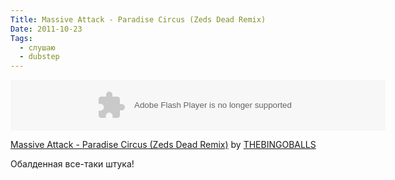 ```yaml
---
Title: Massive Attack - Paradise Circus (Zeds Dead Remix)
Date: 2011-10-23
Tags:
  - слушаю
  - dubstep
---
```


<object height="81" width="600"> <param name="movie" value="http://player.soundcloud.com/player.swf?url=http%3A%2F%2Fapi.soundcloud.com%2Ftracks%2F4292715&amp;show_comments=false&amp;auto_play=false&amp;color=000000"></param> <param name="allowscriptaccess" value="always"></param> <embed allowscriptaccess="always" height="81" src="http://player.soundcloud.com/player.swf?url=http%3A%2F%2Fapi.soundcloud.com%2Ftracks%2F4292715&amp;show_comments=false&amp;auto_play=false&amp;color=000000" type="application/x-shockwave-flash" width="600"></embed> </object>  <p><span><a href="http://soundcloud.com/thebingoballs/massive-attack-paradise-circus-zeds-dead-remix">Massive Attack - Paradise Circus (Zeds Dead Remix)</a> by <a href="http://soundcloud.com/thebingoballs">THEBINGOBALLS</a></span></p>

Обалденная все-таки штука!
